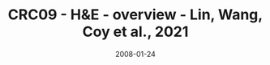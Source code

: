 ---
title: CRC09 - H&E - overview - Lin, Wang, Coy et al., 2021
image: https://labsyspharm.github.io/HTA-CRCATLAS-1/images/thumbnail-crc10-he-overview.jpg
date: '2008-01-24'
minerva_link: https://labsyspharm.github.io/HTA-CRCATLAS-1/minerva/crc10-he-overview.html
info_link: null
show_page_link: false
---